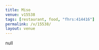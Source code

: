 ```yaml
---
title: Miso
venue: v15538
tags: [restaurant, food, "fhrs:414416"]
permalink: /v/15538/
layout: venue
---
```

null